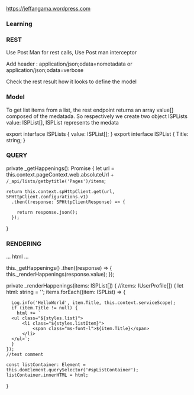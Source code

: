 https://jeffangama.wordpress.com

### Learning

### REST
Use Post Man for rest calls, Use Post man interceptor

Add header :
application/json;odata=nometadata
or
application/json;odata=verbose

Check the rest result how it looks to define the model

### Model

To get list items from a list, the rest endpoint returns an array value[] composed of the medatada.
So respectively we create two object ISPLists value: ISPList[], ISPList represents the medata

export interface ISPLists {
  value: ISPList[];
}
export interface ISPList {
  Title: string;
}

### QUERY

private _getHappenings(): Promise<ISPLists> {
    let url = this.context.pageContext.web.absoluteUrl + `/_api/lists/getbytitle('Pages')/items`;

    return this.context.spHttpClient.get(url, SPHttpClient.configurations.v1)
      .then((response: SPHttpClientResponse) => {
     
        return response.json();
      });
  }

### RENDERING

...
html
...

 this._getHappenings()
      .then((response) => {
        this._renderHappenings(response.value);
      });



 private _renderHappenings(items: ISPList[]) { //items: IUserProfile[]) {
    let html: string = '';
    items.forEach((item: ISPList) => {

      Log.info('HelloWorld', item.Title, this.context.serviceScope);
      if (item.Title != null) {
        html += `
      <ul class="${styles.list}">
          <li class="${styles.listItem}">
              <span class="ms-font-l">${item.Title}</span>
          </li>
      </ul>`;
      }
    });
    //test comment

    const listContainer: Element = this.domElement.querySelector('#spListContainer');
    listContainer.innerHTML = html;
  }